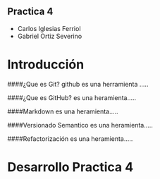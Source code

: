 ## Practica 4
* Carlos Iglesias Ferriol
* Gabriel Ortiz Severino

# Introducción

####¿Que es Git?
github es una herramienta .....

####¿Que es GitHub?
es una heramienta.....

####Markdown
es una heramienta.....

####Versionado Semantico
es una heramienta.....

####Refactorización
es una heramienta.....

# Desarrollo Practica 4

